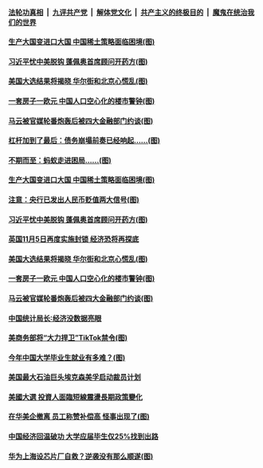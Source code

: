 ####  [法轮功真相](../../../../basic/blob/master/README.md?t=11041531) &nbsp;|&nbsp; [九评共产党](../../../../9ping.md/blob/master/README.md?t=11041531) &nbsp;|&nbsp; [解体党文化](../../../../jtdwh.md/blob/master/README.md?t=11041531)  &nbsp;|&nbsp; [共产主义的终极目的](../../../../gczydzjmd.md/blob/master/README.md?t=11041531) &nbsp;|&nbsp; [魔鬼在统治我们的世界](../../../../mgztzwmdsj.md/blob/master/README.md?t=11041531) 


#### [生产大国变进口大国 中国稀土策略面临困境(图)](../pages/p5/951389.md?t=11041531) 

#### [习近平忧中美脱钩 蓬佩奥首席顾问开药方(图)](../pages/p5/951338.md?t=11041531) 

#### [美国大选结果将揭晓 华尔街和北京心慌乱(图)](../pages/p5/951328.md?t=11041531) 

#### [一套房子一欧元 中国人口空心化的楼市警钟(图)](../pages/p5/951250.md?t=11041531) 

#### [马云被官媒轮番炮轰后被四大金融部门约谈(图)](../pages/p5/951245.md?t=11041531) 


#### [杠杆加到了最后：债务崩塌前奏已经响起……(图)](../pages/p5/951395.md?t=11041531) 

#### [不期而至：蚂蚁走进困局……(图)](../pages/p5/951394.md?t=11041531) 

#### [生产大国变进口大国 中国稀土策略面临困境(图)](../pages/p5/951389.md?t=11041531) 

#### [注意：央行已发出人民币贬值两大信号(图)](../pages/p5/951397.md?t=11041531) 

#### [习近平忧中美脱钩 蓬佩奥首席顾问开药方(图)](../pages/p5/951338.md?t=11041531) 

#### [英国11月5日再度实施封锁 经济恐将再探底](../pages/p5/951330.md?t=11041531) 

#### [美国大选结果将揭晓 华尔街和北京心慌乱(图)](../pages/p5/951328.md?t=11041531) 

#### [一套房子一欧元 中国人口空心化的楼市警钟(图)](../pages/p5/951250.md?t=11041531) 

#### [马云被官媒轮番炮轰后被四大金融部门约谈(图)](../pages/p5/951245.md?t=11041531) 

#### [中国统计局长∶经济没数据亮眼](../pages/p5/951286.md?t=11041531) 


#### [美商务部将“大力捍卫”TikTok禁令(图)](../pages/p5/951279.md?t=11041531) 

#### [今年中国大学毕业生就业有多难？(图)](../pages/p5/951276.md?t=11041531) 

#### [美国最大石油巨头埃克森美孚启动裁员计划](../pages/p5/951243.md?t=11041531) 

#### [美國大選 投資人面臨短線震盪長期政策變化](../pages/p5/951233.md?t=11041531) 

#### [在华美企撤离 员工称赞补偿高 怪事出现了(图)](../pages/p5/951228.md?t=11041531) 

#### [中国经济回温破功 大学应届毕生仅25%找到出路](../pages/p5/951202.md?t=11041531) 

#### [华为上海设芯片厂自救？逆袭没有那么顺遂(图)](../pages/p5/951201.md?t=11041531) 


